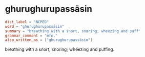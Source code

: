 # ghurughurupassāsin

``` toml
dict_label = "NCPED"
word = "ghurughurupassāsin"
summary = "breathing with a snort, snoring; wheezing and puff"
grammar_comment = "mfn."
also_written_as = ["ghurughurupassāsin"]
```

breathing with a snort, snoring; wheezing and puffing.

